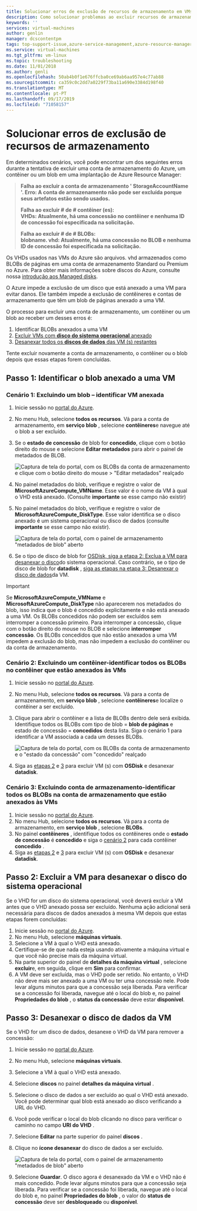 ```yaml
---
title: Solucionar erros de exclusão de recursos de armazenamento em VMs do Linux no Azure | Microsoft Docs
description: Como solucionar problemas ao excluir recursos de armazenamento que contêm VHDs anexados.
keywords: ''
services: virtual-machines
author: genlin
manager: dcscontentpm
tags: top-support-issue,azure-service-management,azure-resource-manager
ms.service: virtual-machines
ms.tgt_pltfrm: vm-linux
ms.topic: troubleshooting
ms.date: 11/01/2018
ms.author: genli
ms.openlocfilehash: 50ab4b0f1e676ffcba0ce69ab6aa957e4c77ab88
ms.sourcegitcommit: ca359c0c2dd7a0229f73ba11a690e3384d198f40
ms.translationtype: MT
ms.contentlocale: pt-PT
ms.lasthandoff: 09/17/2019
ms.locfileid: "71058157"
---
```

# <a name="troubleshoot-storage-resource-deletion-errors"></a>Solucionar erros de exclusão de recursos de armazenamento

Em determinados cenários, você pode encontrar um dos seguintes erros durante a tentativa de excluir uma conta de armazenamento do Azure, um contêiner ou um blob em uma implantação de Azure Resource Manager:

> **Falha ao excluir a conta de armazenamento ' StorageAccountName '. Erro: A conta de armazenamento não pode ser excluída porque seus artefatos estão sendo usados.**
> 
> **Falha ao excluir # de # contêiner (es):<br>VHDs: Atualmente, há uma concessão no contêiner e nenhuma ID de concessão foi especificada na solicitação.**
> 
> **Falha ao excluir # de # BLOBs:<br>blobname. vhd: Atualmente, há uma concessão no BLOB e nenhuma ID de concessão foi especificada na solicitação.**

Os VHDs usados nas VMs do Azure são arquivos. vhd armazenados como BLOBs de páginas em uma conta de armazenamento Standard ou Premium no Azure. Para obter mais informações sobre discos do Azure, consulte nossa [introdução aos Managed disks](../linux/managed-disks-overview.md).

O Azure impede a exclusão de um disco que está anexado a uma VM para evitar danos. Ele também impede a exclusão de contêineres e contas de armazenamento que têm um blob de páginas anexado a uma VM. 

O processo para excluir uma conta de armazenamento, um contêiner ou um blob ao receber um desses erros é: 
1. Identificar BLOBs anexados a uma VM
2. [Excluir VMs com **disco do sistema operacional** anexado](#step-2-delete-vm-to-detach-os-disk)
3. [Desanexar todos os **discos de dados** das VM (s) restantes](#step-3-detach-data-disk-from-the-vm)

Tente excluir novamente a conta de armazenamento, o contêiner ou o blob depois que essas etapas forem concluídas.

## <a name="step-1-identify-blob-attached-to-a-vm"></a>Passo 1: Identificar o blob anexado a uma VM

### <a name="scenario-1-deleting-a-blob--identify-attached-vm"></a>Cenário 1: Excluindo um blob – identificar VM anexada
1. Inicie sessão no [portal do Azure](https://portal.azure.com).
2. No menu Hub, selecione **todos os recursos**. Vá para a conta de armazenamento, em **serviço blob** , selecione **contêineres**e navegue até o blob a ser excluído.
3. Se o **estado de concessão** de blob for **concedido**, clique com o botão direito do mouse e selecione **Editar metadados** para abrir o painel de metadados de BLOB. 

    ![Captura de tela do portal, com os BLOBs da conta de armazenamento e clique com o botão direito do mouse > "Editar metadados" realçado](./media/troubleshoot-vhds/utd-edit-metadata-sm.png)

4. No painel metadados do blob, verifique e registre o valor de **MicrosoftAzureCompute_VMName**. Esse valor é o nome da VM à qual o VHD está anexado. (Consulte **importante** se esse campo não existir)
5. No painel metadados do blob, verifique e registre o valor de **MicrosoftAzureCompute_DiskType**. Esse valor identifica se o disco anexado é um sistema operacional ou disco de dados (consulte **importante** se esse campo não existir). 

     ![Captura de tela do portal, com o painel de armazenamento "metadados de blob" aberto](./media/troubleshoot-vhds/utd-blob-metadata-sm.png)

6. Se o tipo de disco de blob for [OSDisk, siga a etapa 2: Exclua a VM para desanexar o disco](#step-2-delete-vm-to-detach-os-disk)do sistema operacional. Caso contrário, se o tipo de disco de blob for **datadisk** , [siga as etapas na etapa 3: Desanexar o disco de dados](#step-3-detach-data-disk-from-the-vm)da VM. 

> [!IMPORTANT]
> Se **MicrosoftAzureCompute_VMName** e **MicrosoftAzureCompute_DiskType** não aparecerem nos metadados do blob, isso indica que o blob é concedido explicitamente e não está anexado a uma VM. Os BLOBs concedidos não podem ser excluídos sem interromper a concessão primeiro. Para interromper a concessão, clique com o botão direito do mouse no BLOB e selecione **interromper concessão**. Os BLOBs concedidos que não estão anexados a uma VM impedem a exclusão do blob, mas não impedem a exclusão do contêiner ou da conta de armazenamento.

### <a name="scenario-2-deleting-a-container---identify-all-blobs-within-container-that-are-attached-to-vms"></a>Cenário 2: Excluindo um contêiner-identificar todos os BLOBs no contêiner que estão anexados às VMs
1. Inicie sessão no [portal do Azure](https://portal.azure.com).
2. No menu Hub, selecione **todos os recursos**. Vá para a conta de armazenamento, em **serviço blob** , selecione **contêineres**e localize o contêiner a ser excluído.
3. Clique para abrir o contêiner e a lista de BLOBs dentro dele será exibida. Identifique todos os BLOBs com tipo de blob = **blob de páginas** e estado de concessão = **concedidos** desta lista. Siga o cenário 1 para identificar a VM associada a cada um desses BLOBs.

    ![Captura de tela do portal, com os BLOBs da conta de armazenamento e o "estado da concessão" com "concedido" realçado](./media/troubleshoot-vhds/utd-disks-sm.png)

4. Siga as [etapas 2](#step-2-delete-vm-to-detach-os-disk) e [3](#step-3-detach-data-disk-from-the-vm) para excluir VM (s) com **OSDisk** e desanexar **datadisk**. 

### <a name="scenario-3-deleting-storage-account---identify-all-blobs-within-storage-account-that-are-attached-to-vms"></a>Cenário 3: Excluindo conta de armazenamento-identificar todos os BLOBs na conta de armazenamento que estão anexados às VMs
1. Inicie sessão no [portal do Azure](https://portal.azure.com).
2. No menu Hub, selecione **todos os recursos**. Vá para a conta de armazenamento, em **serviço blob** , selecione **BLOBs**.
3. No painel **contêineres** , identifique todos os contêineres onde o **estado de concessão** é **concedido** e siga o [cenário 2](#scenario-2-deleting-a-container---identify-all-blobs-within-container-that-are-attached-to-vms) para cada contêiner **concedido** .
4. Siga as [etapas 2](#step-2-delete-vm-to-detach-os-disk) e [3](#step-3-detach-data-disk-from-the-vm) para excluir VM (s) com **OSDisk** e desanexar **datadisk**. 

## <a name="step-2-delete-vm-to-detach-os-disk"></a>Passo 2: Excluir a VM para desanexar o disco do sistema operacional
Se o VHD for um disco do sistema operacional, você deverá excluir a VM antes que o VHD anexado possa ser excluído. Nenhuma ação adicional será necessária para discos de dados anexados à mesma VM depois que estas etapas forem concluídas:

1. Inicie sessão no [portal do Azure](https://portal.azure.com).
2. No menu Hub, selecione **máquinas virtuais**.
3. Selecione a VM à qual o VHD está anexado.
4. Certifique-se de que nada esteja usando ativamente a máquina virtual e que você não precise mais da máquina virtual.
5. Na parte superior do painel de **detalhes da máquina virtual** , selecione **excluir**e, em seguida, clique em **Sim** para confirmar.
6. A VM deve ser excluída, mas o VHD pode ser retido. No entanto, o VHD não deve mais ser anexado a uma VM ou ter uma concessão nele. Pode levar alguns minutos para que a concessão seja liberada. Para verificar se a concessão foi liberada, navegue até o local do blob e, no painel **Propriedades do blob** , o **status da concessão** deve estar **disponível**.

## <a name="step-3-detach-data-disk-from-the-vm"></a>Passo 3: Desanexar o disco de dados da VM
Se o VHD for um disco de dados, desanexe o VHD da VM para remover a concessão:

1. Inicie sessão no [portal do Azure](https://portal.azure.com).
2. No menu Hub, selecione **máquinas virtuais**.
3. Selecione a VM à qual o VHD está anexado.
4. Selecione **discos** no painel **detalhes da máquina virtual** .
5. Selecione o disco de dados a ser excluído ao qual o VHD está anexado. Você pode determinar qual blob está anexado ao disco verificando a URL do VHD.
6. Você pode verificar o local do blob clicando no disco para verificar o caminho no campo **URI do VHD** .
7. Selecione **Editar** na parte superior do painel **discos** .
8. Clique no **ícone desanexar** do disco de dados a ser excluído.

     ![Captura de tela do portal, com o painel de armazenamento "metadados de blob" aberto](./media/troubleshoot-vhds/utd-vm-disks-edit.png)

9. Selecione **Guardar**. O disco agora é desanexado da VM e o VHD não é mais concedido. Pode levar alguns minutos para que a concessão seja liberada. Para verificar se a concessão foi liberada, navegue até o local do blob e, no painel **Propriedades do blob** , o valor do **status de concessão** deve ser **desbloqueado** ou **disponível**.

[Storage deletion errors in Resource Manager deployment]: #storage-delete-errors-in-rm

